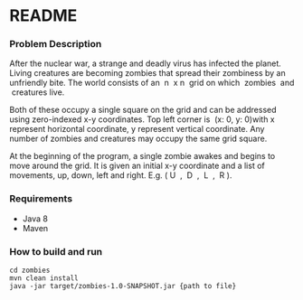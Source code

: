 # README #

### Problem Description ###

After the nuclear war, a strange and deadly virus has infected the planet. Living creatures
are becoming zombies that spread their zombiness by an unfriendly bite. The world consists
of an ​ n ​ x​ n ​ grid on which ​ zombies​ ​ and ​ creatures​ live.

Both of these occupy a single square on the grid and can be addressed using zero-indexed
x-y coordinates. Top left corner is ​ (x: 0, y: 0)​ with x represent horizontal coordinate, y
represent vertical coordinate. Any number of zombies and creatures may occupy the same
grid square.

At the beginning of the program, a single zombie awakes and begins to move around the
grid. It is given an initial x-y coordinate and a list of movements, up, down, left and right. E.g.
(​ U ​ , ​ D ​ , ​ L ​ , ​ R ​ ).

### Requirements ###

* Java 8
* Maven

### How to build and run ###

```
cd zombies
mvn clean install
java -jar target/zombies-1.0-SNAPSHOT.jar {path to file}
```
